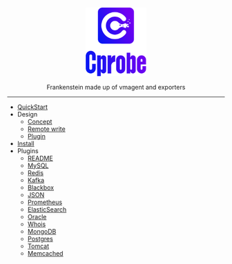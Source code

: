 <p align="center">
  <a href="https://github.com/cprobe/cprobe">
    <img src="misc/img/Cprobe_L_V.png" alt="cprobe logo" width="140" />
  </a>
</p>

<p align="center">
  Frankenstein made up of vmagent and exporters
</p>

<hr />

- [QuickStart](https://github.com/cprobe/cprobe/issues/4)
- Design
  - [Concept](https://github.com/cprobe/cprobe/issues/1)
  - [Remote write](https://github.com/cprobe/cprobe/issues/2)
  - [Plugin](https://github.com/cprobe/cprobe/issues/3)
- [Install](https://github.com/cprobe/cprobe/issues/5)
- Plugins
  - [README](https://github.com/cprobe/cprobe/issues/12)
  - [MySQL](conf.d/mysql/doc)
  - [Redis](conf.d/redis/doc)
  - [Kafka](conf.d/kafka/doc)
  - [Blackbox](conf.d/blackbox/doc)
  - [JSON](conf.d/json/doc)
  - [Prometheus](conf.d/prometheus/doc)
  - [ElasticSearch](conf.d/elasticsearch/doc)
  - [Oracle](conf.d/oracledb/doc)
  - [Whois](conf.d/whois/doc)
  - [MongoDB](conf.d/mongodb/doc)
  - [Postgres](conf.d/postgres/doc)
  - [Tomcat](conf.d/tomcat/doc)
  - [Memcached](conf.d/memcached/doc)
